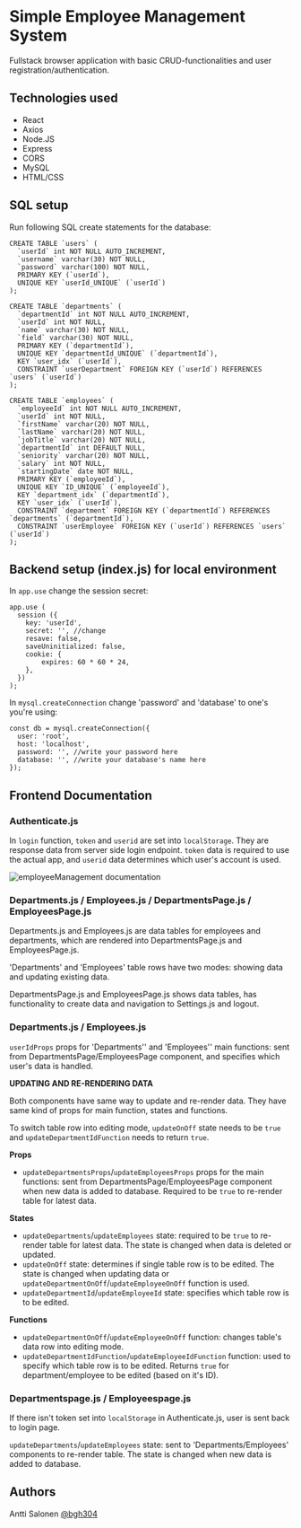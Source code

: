 # Simple Employee Management System
Fullstack browser application with basic CRUD-functionalities and user registration/authentication.

## Technologies used
- React
- Axios
- Node.JS
- Express
- CORS
- MySQL
- HTML/CSS

## SQL setup
Run following SQL create statements for the database:
```
CREATE TABLE `users` (
  `userId` int NOT NULL AUTO_INCREMENT,
  `username` varchar(30) NOT NULL,
  `password` varchar(100) NOT NULL,
  PRIMARY KEY (`userId`),
  UNIQUE KEY `userId_UNIQUE` (`userId`)
);

CREATE TABLE `departments` (
  `departmentId` int NOT NULL AUTO_INCREMENT,
  `userId` int NOT NULL,
  `name` varchar(30) NOT NULL,
  `field` varchar(30) NOT NULL,
  PRIMARY KEY (`departmentId`),
  UNIQUE KEY `departmentId_UNIQUE` (`departmentId`),
  KEY `user_idx` (`userId`),
  CONSTRAINT `userDepartment` FOREIGN KEY (`userId`) REFERENCES `users` (`userId`)
);

CREATE TABLE `employees` (
  `employeeId` int NOT NULL AUTO_INCREMENT,
  `userId` int NOT NULL,
  `firstName` varchar(20) NOT NULL,
  `lastName` varchar(20) NOT NULL,
  `jobTitle` varchar(20) NOT NULL,
  `departmentId` int DEFAULT NULL,
  `seniority` varchar(20) NOT NULL,
  `salary` int NOT NULL,
  `startingDate` date NOT NULL,
  PRIMARY KEY (`employeeId`),
  UNIQUE KEY `ID_UNIQUE` (`employeeId`),
  KEY `department_idx` (`departmentId`),
  KEY `user_idx` (`userId`),
  CONSTRAINT `department` FOREIGN KEY (`departmentId`) REFERENCES `departments` (`departmentId`),
  CONSTRAINT `userEmployee` FOREIGN KEY (`userId`) REFERENCES `users` (`userId`)
);
```

## Backend setup (index.js) for local environment
In ```app.use``` change the session secret:
```
app.use (
  session ({
    key: 'userId',
    secret: '', //change
    resave: false,
    saveUninitialized: false,
    cookie: {
        expires: 60 * 60 * 24,
    },
  })
);
```

In ```mysql.createConnection``` change 'password' and 'database' to one's you're using:
```
const db = mysql.createConnection({
  user: 'root',
  host: 'localhost',
  password: '', //write your password here
  database: '', //write your database's name here
});
```

## Frontend Documentation
### Authenticate.js
In ```login``` function, ```token``` and ```userid``` are set into ```localStorage```. They are response data from server side login endpoint. ```token``` data is required to use the actual app, and ```userid``` data determines which user's account is used.

![employeeManagement documentation](https://github.com/user-attachments/assets/573cb72c-0bab-4b67-b9f2-c9a0b97691ce)

### Departments.js / Employees.js / DepartmentsPage.js / EmployeesPage.js
Departments.js and Employees.js are data tables for employees and departments, which are rendered into DepartmentsPage.js and EmployeesPage.js.

'Departments' and 'Employees' table rows have two modes: showing data and updating existing data.

DepartmentsPage.js and EmployeesPage.js shows data tables, has functionality to create data and navigation to Settings.js and logout.

### Departments.js / Employees.js
```userIdProps``` props for 'Departments'' and 'Employees'' main functions: sent from DepartmentsPage/EmployeesPage component, and specifies which user's data is handled.

**UPDATING AND RE-RENDERING DATA**

Both components have same way to update and re-render data. They have same kind of props for main function, states and functions.

To switch table row into editing mode, ```updateOnOff``` state needs to be ```true``` and ```updateDepartmentIdFunction``` needs to return ```true```.

**Props**

- ```updateDepartmentsProps```/```updateEmployeesProps``` props for the main functions: sent from DepartmentsPage/EmployeesPage component when new data is added to database. Required to be ```true``` to re-render table for latest data.

**States**

- ```updateDepartments```/```updateEmployees``` state: required to be ```true``` to re-render table for latest data. The state is changed when data is deleted or updated.
- ```updateOnOff``` state: determines if single table row is to be edited. The state is changed when updating data or ```updateDepartmentOnOff```/```updateEmployeeOnOff``` function is used.
- ```updateDepartmentId```/```updateEmployeeId``` state: specifies which table row is to be edited.

**Functions**

- ```updateDepartmentOnOff```/```updateEmployeeOnOff``` function: changes table's data row into editing mode.
- ```updateDepartmentIdFunction```/```updateEmployeeIdFunction``` function: used to specify which table row is to be edited. Returns ```true``` for department/employee to be edited (based on it's ID).

### Departmentspage.js / Employeespage.js

If there isn't token set into ```localStorage``` in Authenticate.js, user is sent back to login page.

```updateDepartments```/```updateEmployees``` state: sent to 'Departments/Employees' components to re-render table. The state is changed when new data is added to database.

## Authors
Antti Salonen [@bgh304](https://github.com/bgh304)
